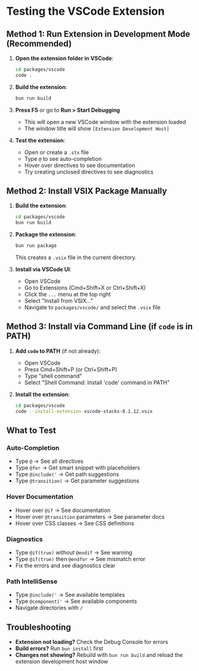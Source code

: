 # Testing the VSCode Extension

## Method 1: Run Extension in Development Mode (Recommended)

1. **Open the extension folder in VSCode**:
   ```bash
   cd packages/vscode
   code .
   ```

2. **Build the extension**:
   ```bash
   bun run build
   ```

3. **Press F5** or go to **Run > Start Debugging**
   - This will open a new VSCode window with the extension loaded
   - The window title will show `[Extension Development Host]`

4. **Test the extension**:
   - Open or create a `.stx` file
   - Type `@` to see auto-completion
   - Hover over directives to see documentation
   - Try creating unclosed directives to see diagnostics

## Method 2: Install VSIX Package Manually

1. **Build the extension**:
   ```bash
   cd packages/vscode
   bun run build
   ```

2. **Package the extension**:
   ```bash
   bun run package
   ```
   This creates a `.vsix` file in the current directory.

3. **Install via VSCode UI**:
   - Open VSCode
   - Go to Extensions (Cmd+Shift+X or Ctrl+Shift+X)
   - Click the `...` menu at the top right
   - Select "Install from VSIX..."
   - Navigate to `packages/vscode/` and select the `.vsix` file

## Method 3: Install via Command Line (if `code` is in PATH)

1. **Add `code` to PATH** (if not already):
   - Open VSCode
   - Press Cmd+Shift+P (or Ctrl+Shift+P)
   - Type "shell command"
   - Select "Shell Command: Install 'code' command in PATH"

2. **Install the extension**:
   ```bash
   cd packages/vscode
   code --install-extension vscode-stacks-0.1.12.vsix
   ```

## What to Test

### Auto-Completion
- Type `@` → See all directives
- Type `@for` → Get smart snippet with placeholders
- Type `@include('` → Get path suggestions
- Type `@transition(` → Get parameter suggestions

### Hover Documentation
- Hover over `@if` → See documentation
- Hover over `@transition` parameters → See parameter docs
- Hover over CSS classes → See CSS definitions

### Diagnostics
- Type `@if(true)` without `@endif` → See warning
- Type `@if(true)` then `@endfor` → See mismatch error
- Fix the errors and see diagnostics clear

### Path IntelliSense
- Type `@include('` → See available templates
- Type `@component('` → See available components
- Navigate directories with `/`

## Troubleshooting

- **Extension not loading?** Check the Debug Console for errors
- **Build errors?** Run `bun install` first
- **Changes not showing?** Rebuild with `bun run build` and reload the extension development host window
